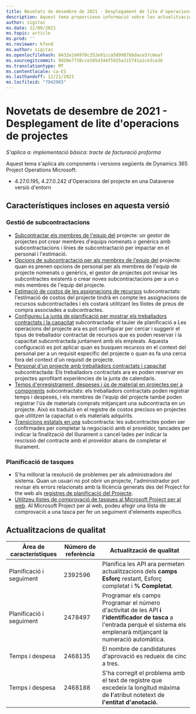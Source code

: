 ```yaml
---
title: Novetats de desembre de 2021 - Desplegament de lite d'operacions de projectes
description: Aquest tema proporciona informació sobre les actualitzacions de qualitat que estan disponibles a la versió de desembre de 2021 de la implementació lite d'operacions del projecte.
author: sigitac
ms.date: 12/09/2021
ms.topic: article
ms.prod: ''
ms.reviewer: kfend
ms.author: sigitac
ms.openlocfilehash: 0432e2d4970c352e91cca589987bbdace57c6eaf
ms.sourcegitcommit: 9d20e7738cce195d344f5925a115741a1ce3ca36
ms.translationtype: MT
ms.contentlocale: ca-ES
ms.lasthandoff: 12/21/2021
ms.locfileid: "7942965"
---
```

# <a name="whats-new-december-2021---project-operations-lite-deployment"></a>Novetats de desembre de 2021 - Desplegament de lite d'operacions de projectes

_S'aplica a: implementació bàsica: tracte de facturació proforma_

Aquest tema s'aplica als components i versions següents de Dynamics 365 Project Operations Microsoft:

- 4.27.0.195, 4.27.0.242 d'Operacions del projecte en una Dataverse versió d'entorn


## <a name="features-included-in-this-release"></a>Característiques incloses en aquesta versió

### <a name="subcontract-management"></a>Gestió de subcontractacions 

- [Subcontractar els membres de l'equip del](../subcontracting/subcontracting-project-team-members.md) projecte: un gestor de projectes pot crear membres d'equips nomenats o genèrics amb subcontractacions i línies de subcontractació per impactar en el personal i l'estimació.
- [Opcions de subcontractació per als membres de l'equip del](../subcontracting/subcon-options.md) projecte: quan es prenen opcions de personal per als membres de l'equip de projecte nomenats o genèrics, el gestor de projectes pot revisar les subcontractes existents o crear noves subcontractacions per a un o més membres de l'equip del projecte. 
- [Estimació de costos de les assignacions de recursos](../subcontracting/costing-subcon-ra.md) subcontractats: l'estimació de costos del projecte tindrà en compte les assignacions de recursos subcontractades i els costarà utilitzant les llistes de preus de compra associades a subcontractes. 
- [Configureu La junta de planificació per mostrar els treballadors contractats i la capacitat](../subcontracting/configure-sb-subcon.md) subcontractada: el tauler de planificació a Les operacions del projecte ara es pot configurar per cercar i suggerir el tipus de treballador contractat de recursos que es poden reservar i la capacitat subcontractada juntament amb els empleats. Aquesta configuració es pot aplicar quan es busquen recursos en el context del personal per a un requisit específic del projecte o quan es fa una cerca fora del context d'un requisit de projecte.
- [Personal d'un projecte amb treballadors contractats i capacitat](../subcontracting/staffing-cw.md) subcontractada: Els treballadors contractats ara es poden reservar en projectes aprofitant experiències de la junta de calendaris.
- [Temps d'enregistrament, despeses i ús de material en projectes per a components](../subcontracting/recording-subcon-actuals.md) subcontractats: els treballadors contractats poden registrar temps i despeses, i els membres de l'equip del projecte també poden registrar l'ús de materials comprats mitjançant una subcontracta en un projecte. Això es traduirà en el registre de costos precisos en projectes que utilitzen la capacitat o els materials adquirits.
- [Transicions estatals en una](../subcontracting/subcon-states.md) subcontracta: les subcontractes poden ser confirmades per completar la negociació amb el proveïdor, tancades per indicar la finalització del lliurament o cancel·lades per indicar la rescissió del contracte amb el proveïdor abans de completar el lliurament.

### <a name="task-planning"></a>Planificació de tasques
- S'ha millorat la resolució de problemes per als administradors del sistema. Quan un usuari no pot obrir un projecte, l'administrador pot revisar els errors relacionats amb la llicència generats des del Project for the web als [registres de planificació del Projecte](../../project-management/schedule-api-logs.md).
- [Utilitzeu llistes de comprovació de tasques al Microsoft Project per al web](https://support.microsoft.com/en-us/office/use-task-checklists-in-microsoft-project-for-the-web-c69bcf73-5c75-4ad3-9893-6d6f92360e9c). Al Microsoft Project per al web, podeu afegir una llista de comprovació a una tasca per fer un seguiment d'elements específics.

## <a name="quality-updates"></a>Actualitzacions de qualitat

| **Àrea de característiques** | **Número de referència** | **Actualització de qualitat** |
| --- | --- | --- |
| Planificació i seguiment | 2392596 | Planifica les API ara permeten actualitzacions dels **camps Esforç** restant, Esforç completat i **%** **Completat**. |
| Planificació i seguiment | 2478497 | Programar els camps Programar el número d'activitat de les API **i** **l'identificador de tasca** a l'entrada perquè el sistema els emplenarà mitjançant la numeració automàtica.|
| Temps i despesa | 2468135 | El nombre de candidatures d'aprovació es redueix de cinc a tres. |
| Temps i despesa | 2468188 | S'ha corregit el problema amb el text de registre que excedeix la longitud màxima de **l**'atribut notetext de **l'entitat d'anotació.** |
